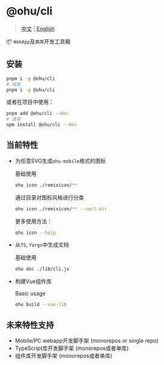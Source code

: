 # @ohu/cli

> [中文](./README.zh.md) | [English](./README.md)

📦 `WebApp`及`类库`开发工具箱

## 安装

```bash
pnpm i -g @ohu/cli
# 或者
pnpm i -g @ohu/cli
```

或者在项目中使用：

```bash
pnpm add @ohu/cli --dev
# 或者
npm install @ohu/cli --dev
```

## 当前特性

+ 为任意SVG生成`ohu-mobile`格式的图标

  基础使用

  ```bash
  ohu icon ./remixicon/**
  ```

  通过目录对图标风格进行分类

  ```bash
  ohu icon ./remixicon/** --sort-dir
  ```

  更多使用方法：

  ```bash
  ohu icon --help
  ```
+ 从`TS`, `Yargs`中生成文档

  基础使用

  ```bash
  ohu doc ./lib/cli.js
  ```
+ 构建Vue组件库

  Basic usage

  ```bash
  ohu build --vue-lib
  ```


## 未来特性支持

+ Mobile/PC webapp开发脚手架 (monorepos or single repo)
+ TypeScript库开发脚手架 (monorepos或者单库)
+ 组件库开发脚手架 (monorepos或者单库)
